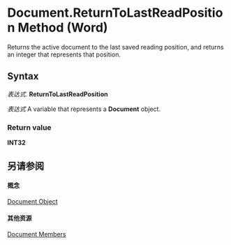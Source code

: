 
# Document.ReturnToLastReadPosition Method (Word)

Returns the active document to the last saved reading position, and returns an integer that represents that position.


## Syntax

 _表达式_. **ReturnToLastReadPosition**

 _表达式_ A variable that represents a **Document** object.


### Return value

 **INT32**


## 另请参阅


#### 概念


[Document Object](8d83487a-2345-a036-a916-971c9db5b7fb.md)
#### 其他资源


[Document Members](http://msdn.microsoft.com/library/fc9ab457-0888-f917-3d52-387168ac23b9%28Office.15%29.aspx)